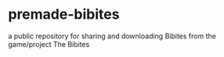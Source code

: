 # premade-bibites
a public repository for sharing and downloading Bibites from the game/project The Bibites
